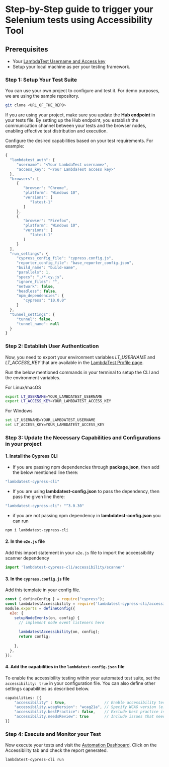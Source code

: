 # Step-by-Step guide to trigger your Selenium tests using Accessibility Tool

## Prerequisites

- Your [LambdaTest Username and Access key](/support/docs/using-environment-variables-for-authentication-credentials/)
- Setup your local machine as per your testing framework.

### Step 1: Setup Your Test Suite

You can use your own project to configure and test it. For demo purposes, we are using the sample repository.

```bash
git clone <URL_OF_THE_REPO>
```

If you are using your project, make sure you update the **Hub endpoint** in your tests file. By setting up the Hub endpoint, you establish the communication channel between your tests and the browser nodes, enabling effective test distribution and execution.

Configure the desired capabilities based on your test requirements. For example:

```javascript title="lambdatest-config.json"
{
  "lambdatest_auth": {
     "username": "<Your LambdaTest username>",
     "access_key": "<Your LambdaTest access key>"
  },
  "browsers": [
     {
        "browser": "Chrome",
        "platform": "Windows 10",
        "versions": [
           "latest-1"
        ]
     },
     {
        "browser": "Firefox",
        "platform": "Windows 10",
        "versions": [
           "latest-1"
        ]
     }
  ],
  "run_settings": {
     "cypress_config_file": "cypress.config.js",
     "reporter_config_file": "base_reporter_config.json",
     "build_name": "build-name",
     "parallels": 1,
     "specs": "./*.cy.js",
     "ignore_files": "",
     "network": false,
     "headless": false,
     "npm_dependencies": {
        "cypress": "10.0.0"
     }
  },
  "tunnel_settings": {
     "tunnel": false,
     "tunnel_name": null
  }
}
```

### Step 2: Establish User Authentication

Now, you need to export your environment variables *LT_USERNAME* and *LT_ACCESS_KEY* that are available in the [LambdaTest Profile page](https://accounts.lambdatest.com/detail/profile).

Run the below mentioned commands in your terminal to setup the CLI and the environment variables.

For Linux/macOS

```bash
export LT_USERNAME=YOUR_LAMBDATEST_USERNAME
export LT_ACCESS_KEY=YOUR_LAMBDATEST_ACCESS_KEY
```

For Windows

```bash
set LT_USERNAME=YOUR_LAMBDATEST_USERNAME
set LT_ACCESS_KEY=YOUR_LAMBDATEST_ACCESS_KEY
```

### Step 3: Update the Necessary Capabilities and Configurations in your project

#### 1. Install the Cypress CLI

- If you are passing npm dependencies through **package.json**, then add the below mentioned line there:

```javascript title="package.json"
"lambdatest-cypress-cli"
```

- If you are using **lambdatest-config.json** to pass the dependency, then pass the given line there:

```javascript title="lambdatest-config.json"
"lambdatest-cypress-cli": "^3.0.30"
```

- if you are not passing npm dependency in **lambdatest-config.json** you can run

```bash
npm i lambdatest-cypress-cli   
```

#### 2. In the `e2e.js` file

Add this import statement in your `e2e.js` file to import the acceessibility scanner dependency

```javascript
import 'lambdatest-cypress-cli/accessibility/scanner'
```

#### 3. In the `cypress.config.js` file

Add this template in your config file.

```javascript title="cypress.config.js"
const { defineConfig } = require("cypress");
const lambdatestAccessibility = require('lambdatest-cypress-cli/accessibility/plugin');
module.exports = defineConfig({
  e2e: {
    setupNodeEvents(on, config) {
      // implement node event listeners here
      
      lambdatestAccessibility(on, config);
      return config;
      
    },
  },
});
```

#### 4. Add the capabilities in the `lambdatest-config.json` file

To enable the accessibility testing within your automated test suite, set the `accessibility: true` in your configuration file. You can also define other settings capabilities as described below.

```javascript title="lambdatest-config.json"
capabilities: [{
    "accessibility" : true,                 // Enable accessibility testing
    "accessibility.wcagVersion": "wcag21a", // Specify WCAG version (e.g., WCAG 2.1 Level A)
    "accessibility.bestPractice": false,    // Exclude best practice issues from results
    "accessibility.needsReview": true       // Include issues that need review
}]
```

### Step 4: Execute and Monitor your Test

Now execute your tests and visit the [Automation Dashboard](https://accounts.lambdatest.com/dashboard). Click on the Accessibility tab and check the report generated.

```bash
lambdatest-cypress-cli run
```
